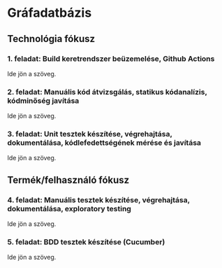 # Gráfadatbázis

## Technológia fókusz

### 1. feladat: Build keretrendszer beüzemelése, Github Actions
Ide jön a szöveg.

### 2. feladat: Manuális kód átvizsgálás, statikus kódanalízis, kódminőség javítása
Ide jön a szöveg.

### 3. feladat: Unit tesztek készítése, végrehajtása, dokumentálása, kódlefedettségének mérése és javítása
Ide jön a szöveg.

## Termék/felhasználó fókusz

### 4. feladat: Manuális tesztek készítése, végrehajtása, dokumentálása, exploratory testing
Ide jön a szöveg.

### 5. feladat: BDD tesztek készítése (Cucumber)
Ide jön a szöveg.